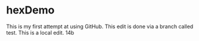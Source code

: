 # hexDemo

This is my first attempt at using GitHub. 
This edit is done via a branch called test. 
This is a local edit. 14b
